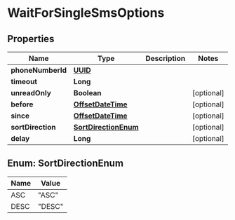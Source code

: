

# WaitForSingleSmsOptions

## Properties

Name | Type | Description | Notes
------------ | ------------- | ------------- | -------------
**phoneNumberId** | [**UUID**](UUID) |  | 
**timeout** | **Long** |  | 
**unreadOnly** | **Boolean** |  |  [optional]
**before** | [**OffsetDateTime**](OffsetDateTime) |  |  [optional]
**since** | [**OffsetDateTime**](OffsetDateTime) |  |  [optional]
**sortDirection** | [**SortDirectionEnum**](#SortDirectionEnum) |  |  [optional]
**delay** | **Long** |  |  [optional]



## Enum: SortDirectionEnum

Name | Value
---- | -----
ASC | &quot;ASC&quot;
DESC | &quot;DESC&quot;



